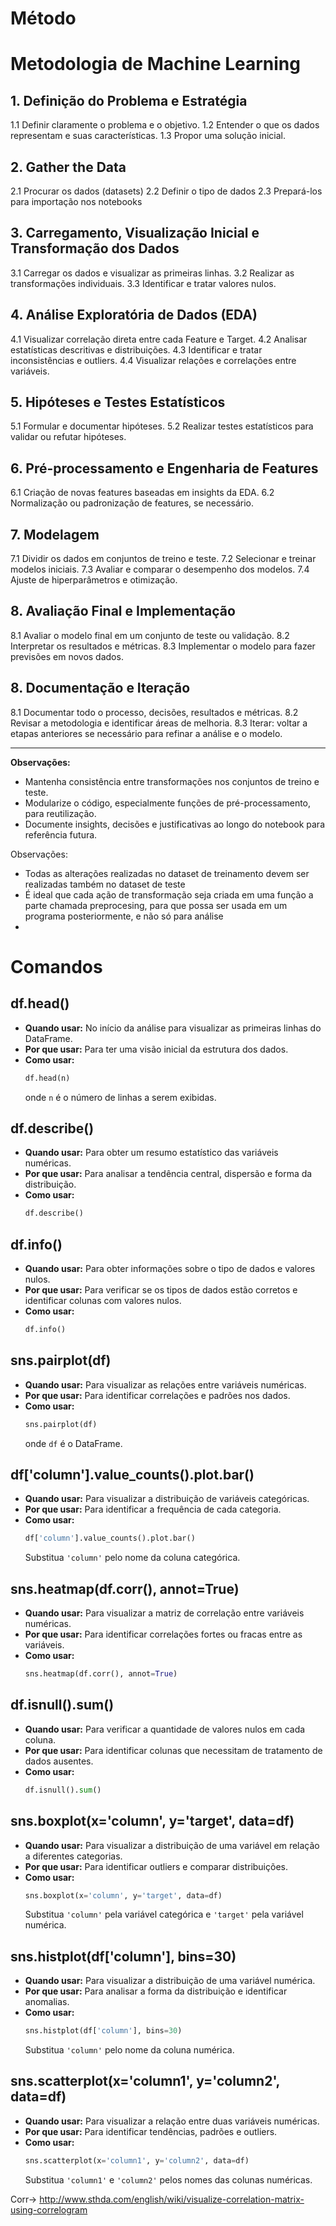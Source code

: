 # Método

# Metodologia de Machine Learning

## 1. Definição do Problema e Estratégia
1.1 Definir claramente o problema e o objetivo.
1.2 Entender o que os dados representam e suas características.
1.3 Propor uma solução inicial.

## 2. Gather the Data
2.1 Procurar os dados (datasets)
2.2 Definir o tipo de dados
2.3 Prepará-los para importação nos notebooks

## 3. Carregamento, Visualização Inicial e Transformação dos Dados
3.1 Carregar os dados e visualizar as primeiras linhas.
3.2 Realizar as transformações individuais.
3.3 Identificar e tratar valores nulos.

## 4. Análise Exploratória de Dados (EDA)
4.1 Visualizar correlação direta entre cada Feature e Target.
4.2 Analisar estatísticas descritivas e distribuições.
4.3 Identificar e tratar inconsistências e outliers.
4.4 Visualizar relações e correlações entre variáveis.

## 5. Hipóteses e Testes Estatísticos
5.1 Formular e documentar hipóteses.
5.2 Realizar testes estatísticos para validar ou refutar hipóteses.

## 6. Pré-processamento e Engenharia de Features
6.1 Criação de novas features baseadas em insights da EDA.
6.2 Normalização ou padronização de features, se necessário.

## 7. Modelagem
7.1 Dividir os dados em conjuntos de treino e teste.
7.2 Selecionar e treinar modelos iniciais.
7.3 Avaliar e comparar o desempenho dos modelos.
7.4 Ajuste de hiperparâmetros e otimização.

## 8. Avaliação Final e Implementação
8.1 Avaliar o modelo final em um conjunto de teste ou validação.
8.2 Interpretar os resultados e métricas.
8.3 Implementar o modelo para fazer previsões em novos dados.

## 8. Documentação e Iteração
8.1 Documentar todo o processo, decisões, resultados e métricas.
8.2 Revisar a metodologia e identificar áreas de melhoria.
8.3 Iterar: voltar a etapas anteriores se necessário para refinar a análise e o modelo.

---

**Observações:**
- Mantenha consistência entre transformações nos conjuntos de treino e teste.
- Modularize o código, especialmente funções de pré-processamento, para reutilização.
- Documente insights, decisões e justificativas ao longo do notebook para referência futura.



Observações:
- Todas as alterações realizadas no dataset de treinamento devem ser realizadas também no dataset de teste
- É ideal que cada ação de transformação seja criada em uma função a parte chamada preprocesing, para que possa ser usada em um programa posteriormente, e não só para análise
- 



# Comandos
## df.head()

- **Quando usar:** No início da análise para visualizar as primeiras linhas do DataFrame.
- **Por que usar:** Para ter uma visão inicial da estrutura dos dados.
- **Como usar:** 
  ```python
  df.head(n)
  ```
  onde `n` é o número de linhas a serem exibidas.

## df.describe()

- **Quando usar:** Para obter um resumo estatístico das variáveis numéricas.
- **Por que usar:** Para analisar a tendência central, dispersão e forma da distribuição.
- **Como usar:** 
  ```python
  df.describe()
  ```

## df.info()

- **Quando usar:** Para obter informações sobre o tipo de dados e valores nulos.
- **Por que usar:** Para verificar se os tipos de dados estão corretos e identificar colunas com valores nulos.
- **Como usar:** 
  ```python
  df.info()
  ```

## sns.pairplot(df)

- **Quando usar:** Para visualizar as relações entre variáveis numéricas.
- **Por que usar:** Para identificar correlações e padrões nos dados.
- **Como usar:** 
  ```python
  sns.pairplot(df)
  ```
  onde `df` é o DataFrame.

## df['column'].value_counts().plot.bar()

- **Quando usar:** Para visualizar a distribuição de variáveis categóricas.
- **Por que usar:** Para identificar a frequência de cada categoria.
- **Como usar:** 
  ```python
  df['column'].value_counts().plot.bar()
  ```
  Substitua `'column'` pelo nome da coluna categórica.

## sns.heatmap(df.corr(), annot=True)

- **Quando usar:** Para visualizar a matriz de correlação entre variáveis numéricas.
- **Por que usar:** Para identificar correlações fortes ou fracas entre as variáveis.
- **Como usar:** 
  ```python
  sns.heatmap(df.corr(), annot=True)
  ```

## df.isnull().sum()

- **Quando usar:** Para verificar a quantidade de valores nulos em cada coluna.
- **Por que usar:** Para identificar colunas que necessitam de tratamento de dados ausentes.
- **Como usar:** 
  ```python
  df.isnull().sum()
  ```

## sns.boxplot(x='column', y='target', data=df)

- **Quando usar:** Para visualizar a distribuição de uma variável em relação a diferentes categorias.
- **Por que usar:** Para identificar outliers e comparar distribuições.
- **Como usar:** 
  ```python
  sns.boxplot(x='column', y='target', data=df)
  ```
  Substitua `'column'` pela variável categórica e `'target'` pela variável numérica.

## sns.histplot(df['column'], bins=30)

- **Quando usar:** Para visualizar a distribuição de uma variável numérica.
- **Por que usar:** Para analisar a forma da distribuição e identificar anomalias.
- **Como usar:** 
  ```python
  sns.histplot(df['column'], bins=30)
  ```
  Substitua `'column'` pelo nome da coluna numérica.

## sns.scatterplot(x='column1', y='column2', data=df)

- **Quando usar:** Para visualizar a relação entre duas variáveis numéricas.
- **Por que usar:** Para identificar tendências, padrões e outliers.
- **Como usar:** 
  ```python
  sns.scatterplot(x='column1', y='column2', data=df)
  ```
  Substitua `'column1'` e `'column2'` pelos nomes das colunas numéricas.


Corr-> 
http://www.sthda.com/english/wiki/visualize-correlation-matrix-using-correlogram
